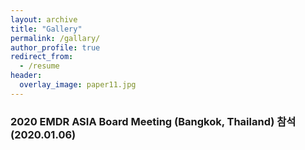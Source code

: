```yaml
---
layout: archive
title: "Gallery"
permalink: /gallary/
author_profile: true
redirect_from:
  - /resume
header:
  overlay_image: paper11.jpg
---
```


### 2020 EMDR ASIA Board Meeting (Bangkok, Thailand) 참석 (2020.01.06)

<img src="alextaehwan.github.io/namhee.github.io/images/20200106.png" alt="">
